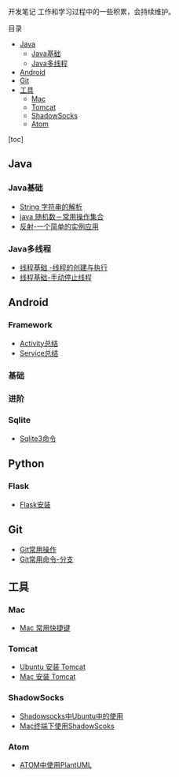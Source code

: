 开发笔记 工作和学习过程中的一些积累，会持续维护。

目录
- [Java](#java)
    - [Java基础](#java)
    - [Java多线程](#java)
- [Android](#android)
- [Git](#git)
- [工具](#)
    - [Mac](#mac)
    - [Tomcat](#tomcat)
    - [ShadowSocks](#shadowsocks)
    - [Atom](#atom)


[toc]

## Java

### Java基础

* [String 字符串的解析 ](./java/base/java-string-1.md)
* [java 随机数－常用操作集合](./java/base/java-random.md)
* [反射-一个简单的实例应用](./java/base/java-reflect-1.md)

### Java多线程

* [线程基础 -线程的创建与执行](./java/thread/java-thread-001.md)
* [线程基础-手动停止线程](./java/thread/java-thread-002.md)

## Android

### Framework

* [Activity总结](./android/framework/activity.md)
* [Service总结](./android/framework/service.md)

### 基础

### 进阶


### Sqlite

* [Sqlite3命令](./android/sqlite/sqlite_cmd.md)

## Python

### Flask

* [Flask安装](./python/)


## Git

* [Git常用操作](./git/git-use.md)
* [Git常用命令-分支](./git/git-branch.md)

## 工具

### Mac

* [Mac 常用快捷键](./mac/mac-shortcut.md)

### Tomcat

* [Ubuntu 安装 Tomcat](./tomcat/tomcat-install-ubuntu.md)
* [Mac 安装 Tomcat](./tomcat/tomcat-install-mac.md)

### ShadowSocks

* [Shadowsocks中Ubuntu中的使用](./fanqian/shadowsocks-ubuntu.md)
* [Mac终端下使用ShadowScoks](./fanqian/shadowsocks-mac.md)

### Atom

* [ATOM中使用PlantUML](./atom/atom_plantuml.md)


